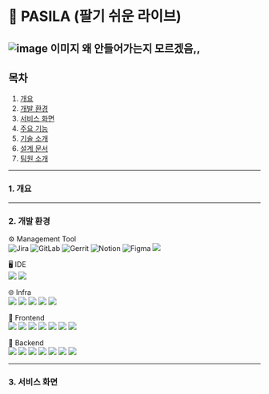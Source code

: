 # 🥇 PASILA (팔기 쉬운 라이브)

![image](/uploads/-/system/user/12799/a49bb936896ca849049814314911bf6e/image.png)
이미지 왜 안들어가는지 모르겠음,,
------
## 목차
1. [개요](https://)
2. [개발 환경](https://)
3. [서비스 화면](https://)
4. [주요 기능](https://)
5. [기술 소개](https://)
6. [설계 문서](https://)
7. [팀원 소개](https://)
------
### 1. 개요


------
### 2. 개발 환경

⚙ Management Tool  
<img alt ="Jira" src = "https://img.shields.io/badge/jira-0055CC.svg?logo=Jira"> <img alt ="GitLab" src = "https://img.shields.io/badge/gitlab-FC6D26.svg?logo=GitLab"> <img alt ="Gerrit" src = "https://img.shields.io/badge/gerrit-EEEEEE.svg?logo=Gerrit&logoColor=black"> <img alt ="Notion" src = "https://img.shields.io/badge/notion-000000.svg?logo=Notion"> <img alt ="Figma" src = "https://img.shields.io/badge/figma-F24E1E.svg?logo=Figma&logoColor=white"> <img src="https://img.shields.io/badge/MATTERMOST-0058CC?style=flat-square&logo=mattermost&logoColor=white">

🖥️ IDE  
<img src="https://img.shields.io/badge/vscode-007ACC?style=flat-square&logo=visualstudiocode&logoColor=white">
<img src="https://img.shields.io/badge/IntellJ IDEA-000000?style=flat-square&logo=intellijidea&logoColor=white">

🌐 Infra   
<img src="https://img.shields.io/badge/AWS EC2-FF9900?style=flat-square&logo=amazonec2&logoColor=white">
<img src="https://img.shields.io/badge/NGINX-009639?style=flat-square&logo=nginx&logoColor=white">
<img src="https://img.shields.io/badge/DOCKER-2496ED?style=flat-square&logo=docker&logoColor=white">
<img src="https://img.shields.io/badge/UBUNTU-E95420?style=flat-square&logo=ubuntu&logoColor=white">
<img src="https://img.shields.io/badge/JENKINS-D24939?style=flat-square&logo=jenkins&logoColor=white">


🌄 Frontend  
<img src="https://img.shields.io/badge/HTML5-E34F26?style=flat-square&logo=html5&logoColor=white">
<img src="https://img.shields.io/badge/CSS3-1572B6?style=flat-square&logo=css3&logoColor=white">
<img src="https://img.shields.io/badge/vue.js-4FC08D?style=flat-square&logo=vue.js&logoColor=white">
<img src="https://img.shields.io/badge/sass-CC6699?style=flat-square&logo=sass&logoColor=white">
<img src="https://img.shields.io/badge/JAVASCRIPT-F7DF1E?style=flat-square&logo=javascript&logoColor=white">
<img src="https://img.shields.io/badge/axios-5A29E4?style=flat-square&logo=axios&logoColor=white">
<img src="https://img.shields.io/badge/vite-646CFF?style=flat-square&logo=vite&logoColor=white">


🌆 Backend  
<img src="https://img.shields.io/badge/JAVA-FF4000?style=flat-square&logo=openjdk&logoColor=white">
<img src="https://img.shields.io/badge/springboot-6DB33F?style=flat-square&logo=springboot&logoColor=white">
<img src="https://img.shields.io/badge/springsecurity-6DB33F?style=flat-square&logo=springsecurity&logoColor=white">
<img src="https://img.shields.io/badge/HIBERNATE-59666C?style=flat-square&logo=hibernate&logoColor=white">
<img src="https://img.shields.io/badge/MYSQL-4479A1?style=flat-square&logo=mysql&logoColor=white">
<img src="https://img.shields.io/badge/REDIS-DC382D?style=flat-square&logo=redis&logoColor=white">
<img src="https://img.shields.io/badge/swagger-85EA2D?style=flat-square&logo=swagger&logoColor=white">


------
### 3. 서비스 화면




